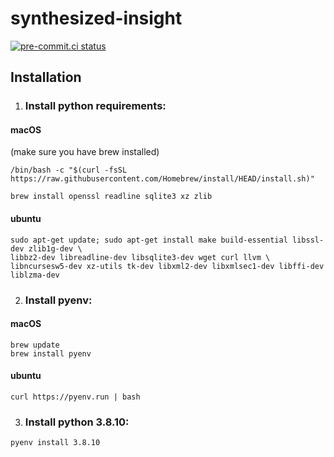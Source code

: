 # synthesized-insight

[![pre-commit.ci status](https://results.pre-commit.ci/badge/github/synthesized-io/insight/master.svg)](https://results.pre-commit.ci/latest/github/synthesized-io/insight/master)

Installation
--------------

1. ### Install python requirements:
#### macOS
(make sure you have brew installed)
```
/bin/bash -c "$(curl -fsSL https://raw.githubusercontent.com/Homebrew/install/HEAD/install.sh)"
```
```
brew install openssl readline sqlite3 xz zlib
```
#### ubuntu
```
sudo apt-get update; sudo apt-get install make build-essential libssl-dev zlib1g-dev \
libbz2-dev libreadline-dev libsqlite3-dev wget curl llvm \
libncursesw5-dev xz-utils tk-dev libxml2-dev libxmlsec1-dev libffi-dev liblzma-dev
```

2. ### Install pyenv:
#### macOS
```
brew update
brew install pyenv
```
#### ubuntu
```
curl https://pyenv.run | bash
```
3. ### Install python 3.8.10:
```
pyenv install 3.8.10
```
